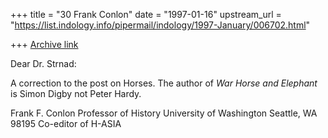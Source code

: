+++
title = "30 Frank Conlon"
date = "1997-01-16"
upstream_url = "https://list.indology.info/pipermail/indology/1997-January/006702.html"

+++
[Archive link](https://list.indology.info/pipermail/indology/1997-January/006702.html)

Dear Dr. Strnad:

A correction to the post on Horses. The author of _War Horse and Elephant_
is Simon Digby not Peter Hardy.


Frank F. Conlon
Professor of History
University of Washington
Seattle, WA 98195
Co-editor of H-ASIA
<conlon at u.washington.edu>






